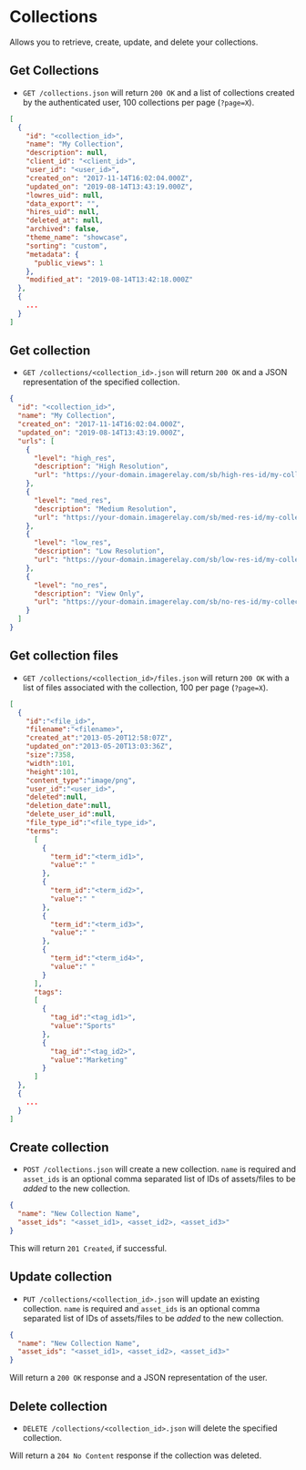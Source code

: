 Collections
===========

Allows you to retrieve, create, update, and delete your collections.

Get Collections
----------
* `GET /collections.json` will return `200 OK` and a list of collections created by the authenticated user, 100 collections per page (`?page=X`).

```json
[
  {
    "id": "<collection_id>",
    "name": "My Collection",
    "description": null,
    "client_id": "<client_id>",
    "user_id": "<user_id>",
    "created_on": "2017-11-14T16:02:04.000Z",
    "updated_on": "2019-08-14T13:43:19.000Z",
    "lowres_uid": null,
    "data_export": "",
    "hires_uid": null,
    "deleted_at": null,
    "archived": false,
    "theme_name": "showcase",
    "sorting": "custom",
    "metadata": {
      "public_views": 1
    },
    "modified_at": "2019-08-14T13:42:18.000Z"
  },
  {
    ...
  }
]
```

Get collection
---------
* `GET /collections/<collection_id>.json` will return `200 OK` and a JSON representation of the specified collection.

```json
{
  "id": "<collection_id>",
  "name": "My Collection",
  "created_on": "2017-11-14T16:02:04.000Z",
  "updated_on": "2019-08-14T13:43:19.000Z",
  "urls": [
    {
      "level": "high_res",
      "description": "High Resolution",
      "url": "https://your-domain.imagerelay.com/sb/high-res-id/my-collection"
    },
    {
      "level": "med_res",
      "description": "Medium Resolution",
      "url": "https://your-domain.imagerelay.com/sb/med-res-id/my-collection"
    },
    {
      "level": "low_res",
      "description": "Low Resolution",
      "url": "https://your-domain.imagerelay.com/sb/low-res-id/my-collection"
    },
    {
      "level": "no_res",
      "description": "View Only",
      "url": "https://your-domain.imagerelay.com/sb/no-res-id/my-collection"
    }
  ]
}
```

Get collection files
---------
* `GET /collections/<collection_id>/files.json` will return `200 OK` with a list of files associated with the collection, 100 per page (`?page=X`).

```json
[
  {
    "id":"<file_id>",
    "filename":"<filename>",
    "created_at":"2013-05-20T12:58:07Z",
    "updated_on":"2013-05-20T13:03:36Z",
    "size":7358,
    "width":101,
    "height":101,
    "content_type":"image/png",
    "user_id":"<user_id>",
    "deleted":null,
    "deletion_date":null,
    "delete_user_id":null,
    "file_type_id":"<file_type_id>",
    "terms":
      [
        {
          "term_id":"<term_id1>",
          "value":" "
        },
        {
          "term_id":"<term_id2>",
          "value":" "
        },
        {
          "term_id":"<term_id3>",
          "value":" "
        },
        {
          "term_id":"<term_id4>",
          "value":" "
        }
      ],
      "tags":
      [
        {
          "tag_id":"<tag_id1>",
          "value":"Sports"
        },
        {
          "tag_id":"<tag_id2>",
          "value":"Marketing"
        }
      ]
  },
  {
    ...
  }
]
```

Create collection
--------------

* `POST /collections.json` will create a new collection. `name` is required and `asset_ids` is an optional comma separated list of IDs of assets/files to be *added* to the new collection.

```json
{
  "name": "New Collection Name",
  "asset_ids": "<asset_id1>, <asset_id2>, <asset_id3>"
}
```

This will return `201 Created`, if successful.

Update collection
--------------

* `PUT /collections/<collection_id>.json` will update an existing collection. `name` is required and `asset_ids` is an optional comma separated list of IDs of assets/files to be *added* to the new collection.

```json
{
  "name": "New Collection Name",
  "asset_ids": "<asset_id1>, <asset_id2>, <asset_id3>"
}
```

Will return a `200 OK` response and a JSON representation of the user.

Delete collection
--------------

* `DELETE /collections/<collection_id>.json` will delete the specified collection.

Will return a `204 No Content` response if the collection was deleted.
